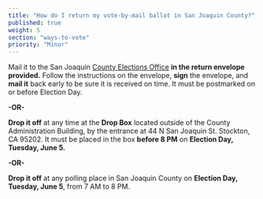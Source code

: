```yaml
---
title: "How do I return my vote-by-mail ballot in San Joaquin County?"
published: true
weight: 5
section: "ways-to-vote"
priority: "Minor"
---
```


Mail it to the San Joaquin [County Elections Office](#section-election-office-contact) **in the return envelope provided.** Follow the instructions on the envelope, **sign** the envelope, and **mail it** back early to be sure it is received on time. It must be postmarked on or before Election Day.  

**-OR-**  

**Drop it off** at any time at the **Drop Box** located outside of the County Administration Building, by the entrance at 44 N San Joaquin St. Stockton, CA 95202. It must be placed in the box **before 8 PM** on **Election Day, Tuesday, June 5.**  

**-OR-**  

**Drop it off** at any polling place in San Joaquin County on **Election Day, Tuesday, June 5**, from 7 AM to 8 PM.  
